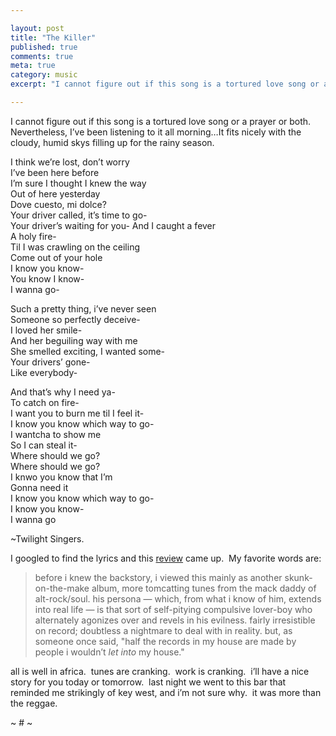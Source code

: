 ```yaml
---

layout: post
title: "The Killer"
published: true
comments: true
meta: true
category: music
excerpt: "I cannot figure out if this song is a tortured love song or a prayer or both.  Nevertheless, I’ve been listening to it all morning…It fits nicely with the cloudy, humid skys filling up for the rainy season. "

---
```


I cannot figure out if this song is a tortured love song or a prayer or both.  Nevertheless, I’ve been listening to it all morning…It fits nicely with the cloudy, humid skys filling up for the rainy season.  

I think we’re lost, don’t worry  
I’ve been here before  
I’m sure I thought I knew the way  
Out of here yesterday  
Dove cuesto, mi dolce?  
Your driver called, it’s time to go-  
Your driver’s waiting for you- 
And I caught a fever  
A holy fire-  
Til I was crawling on the ceiling  
Come out of your hole  
I know you know-  
You know I know-  
I wanna go-

Such a pretty thing, i’ve never seen  
Someone so perfectly deceive-  
I loved her smile-  
And her beguiling way with me  
She smelled exciting, I wanted some-  
Your drivers’ gone-  
Like everybody-

And that’s why I need ya-  
To catch on fire-  
I want you to burn me til I feel it-  
I know you know which way to go-  
I wantcha to show me  
So I can steal it-  
Where should we go?  
Where should we go?  
I knwo you know that I’m  
Gonna need it  
I know you know which way to go-  
I know you know-  
I wanna go  

~Twilight Singers.



I googled to find the lyrics and this [review][1] came up.  My favorite words are:



> before i knew the backstory, i viewed this mainly as another skunk-on-the-make album, more tomcatting tunes from the mack daddy of alt-rock/soul. his persona — which, from what i know of him, extends into real life — is that sort of self-pitying compulsive lover-boy who alternately agonizes over and revels in his evilness. fairly irresistible on record; doubtless a nightmare to deal with in reality. but, as someone once said, "half the records in my house are made by people i wouldn’t *let into* my house." 

all is well in africa.  tunes are cranking.  work is cranking.  i’ll have a nice story for you today or tomorrow.  last night we went to this bar that reminded me strikingly of key west, and i’m not sure why.  it was more than the reggae.



~ # ~

 [1]: http://hipspinster.blogspot.com/2004_01_11_archive.html
